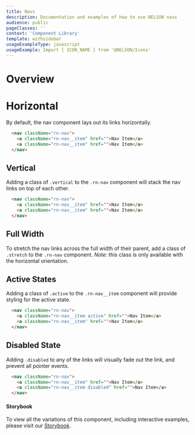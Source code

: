 ```yaml
---
title: Navs
description: Documentation and examples of how to use NELSON navs
audience: public
pageClasses: ''
context: 'Component Library'
template: withsidebar
usageExampleType: javascript
usageExample: Import { ICON_NAME } from '@NELSON/Icons'
---
```


# Overview

# Horizontal

By default, the nav component lays out its links horizontally.

```html
  <nav className="rn-nav">
    <a className="rn-nav__item" href="">Nav Item</a>
    <a className="rn-nav__item" href="">Nav Item</a>
  </nav>
```

## Vertical

Adding a class of `.vertical` to the `.rn-nav` component will stack the nav links on top of each other.

```html
  <nav className="rn-nav">
    <a className="rn-nav__item" href="">Nav Item</a>
    <a className="rn-nav__item" href="">Nav Item</a>
  </nav>
```

## Full Width

To stretch the nav links across the full width of their parent, add a class of `.stretch` to the `.rn-nav` component. *Note*: this class is only available with the horizontal orientation.


## Active States

Adding a class of `.active` to the `.rn-nav__item` component will provide styling for the active state.

```html
  <nav className="rn-nav">
    <a className="rn-nav__item active" href="">Nav Item</a>
    <a className="rn-nav__item" href="">Nav Item</a>
  </nav>
```

## Disabled State

Adding `.disabled` to any of the links will visually fade out the link, and prevent all pointer events.

```html
  <nav className="rn-nav">
    <a className="rn-nav__item" href="">Nav Item</a>
    <a className="rn-nav__item disabled" href="">Nav Item</a>
  </nav>
```

#### Storybook

To view all the variations of this component, including interactive examples, please visit our [Storybook](https://react-storybook.royalnavy.io/?selectedKind=Nav&full=0&addons=0&stories=1&panelRight=0&addonPanel=storybook%2Factions%2Factions-panel&show-info=0&source=0).